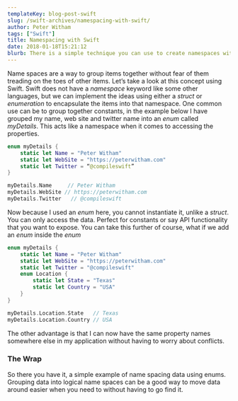```yaml
---
templateKey: blog-post-swift
slug: /swift-archives/namespacing-with-swift/
author: Peter Witham
tags: ["Swift"]
title: Namespacing with Swift
date: 2018-01-18T15:21:12
blurb: There is a simple technique you can use to create namespaces with Swift. Take a look at this example.
---
```


Name spaces are a way to group items together without fear of them treading on the toes of other items. Let’s take a look at this concept using Swift. Swift does not have a _namespace_ keyword like some other languages, but we can implement the ideas using either a _struct_ or _enumeration_ to encapsulate the items into that namespace. One common use can be to group together constants, in the example below I have grouped my name, web site and twitter name into an _enum_ called _myDetails_. This acts like a namespace when it comes to accessing the properties.

``` swift
enum myDetails {
    static let Name = "Peter Witham"
    static let WebSite = "https://peterwitham.com"
    static let Twitter = “@compileswift”
}

myDetails.Name     // Peter Witham
myDetails.WebSite // https://peterwitham.com
myDetails.Twitter   // @compileswift
```

Now because I used an _enum_ here, you cannot instantiate it, unlike a _struct_. You can only access the data. Perfect for constants or say API functionality that you want to expose. You can take this further of course, what if we add an _enum_ inside the _enum_

``` swift
enum myDetails {
    static let Name = "Peter Witham"
    static let WebSite = "https://peterwitham.com"
    static let Twitter = "@compileswift"
    enum Location {
        static let State = "Texas"
        static let Country = "USA"
    }
}

myDetails.Location.State   // Texas
myDetails.Location.Country // USA
````

The other advantage is that I can now have the same property names somewhere else in my application without having to worry about conflicts.

### The Wrap

So there you have it, a simple example of name spacing data using enums. Grouping data into logical name spaces can be a good way to move data around easier when you need to without having to go find it.
